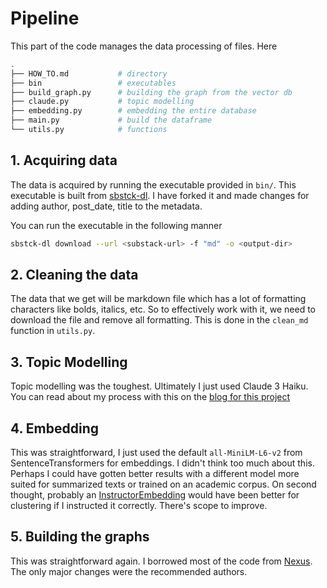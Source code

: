# Pipeline

This part of the code manages the data processing of files. Here

```bash
.
├── HOW_TO.md           # directory
├── bin                 # executables 
├── build_graph.py      # building the graph from the vector db
├── claude.py           # topic modelling 
├── embedding.py        # embedding the entire database
├── main.py             # build the dataframe
└── utils.py            # functions 

```

## 1. Acquiring  data

The data is acquired by running the executable provided in `bin/`. This executable is built from [sbstck-dl](https://github.com/alexferrari88/sbstck-dl). I have forked it and made changes for adding author, post_date, title to the metadata.

You can run the executable in the following manner

```bash
sbstck-dl download --url <substack-url> -f "md" -o <output-dir>
```

## 2. Cleaning the data

The data that we get will be markdown file which has a lot of formatting characters like bolds, italics, etc. So to effectively work with it, we need to download the file and remove all formatting. This is done in the `clean_md` function in `utils.py`.

## 3. Topic Modelling

Topic modelling was the toughest. Ultimately I just used Claude 3 Haiku. You can read about my process with this on the [blog for this project](https://www.itskeane.info/blog/reader)

## 4. Embedding

This was straightforward, I just used the default `all-MiniLM-L6-v2` from SentenceTransformers for embeddings. I didn't think too much about this. Perhaps I could have gotten better results with a different model more suited for summarized texts or trained on an academic corpus. On second thought, probably an [InstructorEmbedding](https://github.com/xlang-ai/instructor-embedding) would have been better for clustering if I instructed it correctly. There's scope to improve.

## 5. Building the graphs

This was straightforward again. I borrowed most of the code from [Nexus](https://github.com/freeman-jiang/nexus). The only major changes were the recommended authors.
